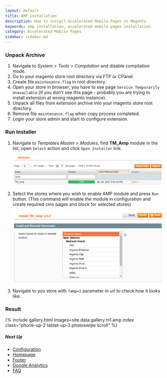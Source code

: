 ```yaml
---
layout: default
title: AMP installation
description: How to install Accelerated Mobile Pages on Magento
keywords: amp installation, accelerated mobile pages installation
category: Accelerated Mobile Pages
sidebar: sidebar.md
---
```


### Unpack Archive

 1. Navigate to _System > Tools > Compilation_ and disable compilation mode.
 2. Go to your magento store root directory via FTP or CPanel.
 3. Create file `maintenance.flag` in root directory.
 4. Open your store in browser; you have to see page
    `Service Temporarily Unavailable` (if you don't see this page - probably
    you are trying to install extension at wrong magento instance).
 5. Unpack all files from extension archive into your magento store root
    directory.
 6. Remove file `maintenance.flag` when copy process completed.
 7. Login your store admin and start to configure extension.

### Run Installer

 1. Navigate to _Templates Master > Modules_, find **TM_Amp** module in the list,
    open `Select` action and click `Open Installer` link.

    ![Amp in modules grid](/images/m1/amp/installation/modules-grid.png)

 2. Select the stores where you wish to enable AMP module and press `Run` button.
    (This command will enable the module in configuration and create required cms
    pages and block for selected stores)

    ![Amp installation form](/images/m1/amp/installation/amp-form.png)

 3. Navigate to you store with `?amp=1` parameter in url to check how it looks
    like.

### Result

{% include gallery.html images=site.data.gallery.m1.amp.index class="phone-up-2 tablet-up-3 photoswipe scroll" %}

##### Next Up

 -  [Configuration](../configuration/)
 -  [Homepage](../customization/homepage/)
 -  [Footer](../customization/footer/)
 -  [Google Analytics](../google-analytics/)
 -  [FAQ](../faq/)
